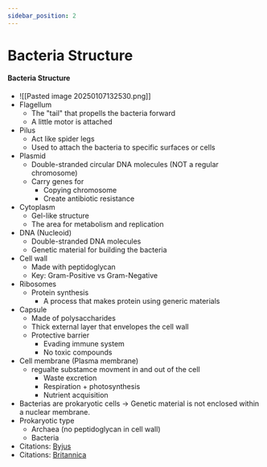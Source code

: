 ```yaml
---
sidebar_position: 2
---
```

# Bacteria Structure

#### Bacteria Structure
- ![[Pasted image 20250107132530.png]]
- Flagellum
	- The "tail" that propells the bacteria forward
	- A little motor is attached
- Pilus
	- Act like spider legs
	- Used to attach the bacteria to specific surfaces or cells
- Plasmid
	- Double-stranded circular DNA molecules (NOT a regular chromosome)
	- Carry genes for
		- Copying chromosome
		- Create antibiotic resistance
- Cytoplasm
	- Gel-like structure
	- The area for metabolism and replication
- DNA (Nucleoid)
	- Double-stranded DNA molecules
	- Genetic material for building the bacteria
- Cell wall
	- Made with peptidoglycan
	- Key: Gram-Positive vs Gram-Negative
- Ribosomes
	- Protein synthesis
		- A process that makes protein using generic materials
- Capsule
	- Made of polysaccharides
	- Thick external layer that envelopes the cell wall 
	- Protective barrier
		- Evading immune system
		- No toxic compounds
- Cell membrane (Plasma membrane)
	- regualte substamce movment in and out of the cell
		- Waste excretion
		- Respiration + photosynthesis
		- Nutrient acquisition
- Bacterias are prokaryotic cells -> Genetic material is not enclosed within a nuclear membrane. 
- Prokaryotic type
	- Archaea (no peptidoglycan in cell wall)
	- Bacteria
- Citations: [Byjus](https://byjus.com/biology/bacteria/)
- Citations: [Britannica](https://www.britannica.com/science/bacteria/Physical-requirements)
